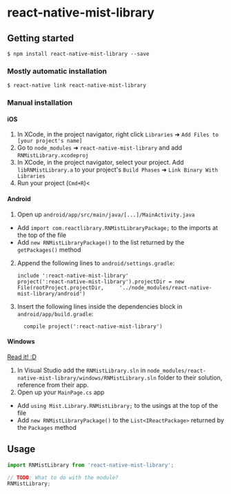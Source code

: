 
# react-native-mist-library

## Getting started

`$ npm install react-native-mist-library --save`

### Mostly automatic installation

`$ react-native link react-native-mist-library`

### Manual installation


#### iOS

1. In XCode, in the project navigator, right click `Libraries` ➜ `Add Files to [your project's name]`
2. Go to `node_modules` ➜ `react-native-mist-library` and add `RNMistLibrary.xcodeproj`
3. In XCode, in the project navigator, select your project. Add `libRNMistLibrary.a` to your project's `Build Phases` ➜ `Link Binary With Libraries`
4. Run your project (`Cmd+R`)<

#### Android

1. Open up `android/app/src/main/java/[...]/MainActivity.java`
  - Add `import com.reactlibrary.RNMistLibraryPackage;` to the imports at the top of the file
  - Add `new RNMistLibraryPackage()` to the list returned by the `getPackages()` method
2. Append the following lines to `android/settings.gradle`:
  	```
  	include ':react-native-mist-library'
  	project(':react-native-mist-library').projectDir = new File(rootProject.projectDir, 	'../node_modules/react-native-mist-library/android')
  	```
3. Insert the following lines inside the dependencies block in `android/app/build.gradle`:
  	```
      compile project(':react-native-mist-library')
  	```

#### Windows
[Read it! :D](https://github.com/ReactWindows/react-native)

1. In Visual Studio add the `RNMistLibrary.sln` in `node_modules/react-native-mist-library/windows/RNMistLibrary.sln` folder to their solution, reference from their app.
2. Open up your `MainPage.cs` app
  - Add `using Mist.Library.RNMistLibrary;` to the usings at the top of the file
  - Add `new RNMistLibraryPackage()` to the `List<IReactPackage>` returned by the `Packages` method


## Usage
```javascript
import RNMistLibrary from 'react-native-mist-library';

// TODO: What to do with the module?
RNMistLibrary;
```
  